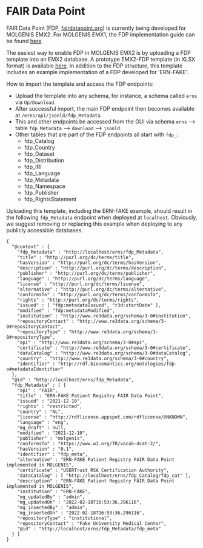 # FAIR Data Point

FAIR Data Point (FDP, [fairdatapoint.org](https://www.fairdatapoint.org)) is currently being developed for MOLGENIS EMX2.
For MOLGENIS EMX1, the FDP implementation guide can be found [here](https://molgenis.gitbooks.io/molgenis/content/guide-fair.html).

The easiest way to enable FDP in MOLGENIS EMX2 is by uploading a FDP template into an EMX2 database.
A prototype EMX2-FDP template (in XLSX format) is available [here](https://github.com/molgenis/molgenis-emx2/raw/master/docs/resources/FairDataPointTemplate.xlsx).
In addition to the FDP structure, this template includes an example implementation of a FDP developed for 'ERN-FAKE'.

How to import the template and access the FDP endpoints:
* Upload the template into any schema, for instance, a schema called `erns` via `Up/Download`.
* After successful import, the main FDP endpoint then becomes available at `/erns/api/jsonld/fdp_Metadata`.
* This and other endpoints be accessed from the GUI via schema `erns` --> table `fdp_Metadata` --> `download` --> `jsonld`.
* Other tables that are part of the FDP endpoints all start with `fdp_`:
  * fdp_Catalog
  * fdp_Country
  * fdp_Dataset
  * fdp_Distribution
  * fdp_IRI
  * fdp_Language
  * fdp_Metadata
  * fdp_Namespace
  * fdp_Publisher
  * fdp_RightsStatement

Uploading this template, including the ERN-FAKE example, should result in the following `fdp_Metadata` endpoint when deployed at `localhost`.
Obviously, we suggest removing or replacing this example when deploying to any publicly accessible databases.

```
{
  "@context" : {
    "fdp_Metadata" : "http://localhost/erns/fdp_Metadata",
    "title" : "http://purl.org/dc/terms/title",
    "hasVersion" : "http://purl.org/dc/terms/hasVersion",
    "description" : "http://purl.org/dc/terms/description",
    "publisher" : "http://purl.org/dc/terms/publisher",
    "language" : "http://purl.org/dc/terms/language",
    "license" : "http://purl.org/dc/terms/license",
    "alternative" : "http://purl.org/dc/terms/alternative",
    "conformsTo" : "http://purl.org/dc/terms/conformsTo",
    "rights" : "http://purl.org/dc/terms/rights",
    "issued" : [ "fdp:metadataIssued", "r3d:startDate" ],
    "modified" : "fdp:metadataModified",
    "institution" : "http://www.re3data.org/schema/3-0#institution",
    "repositoryContact" : "http://www.re3data.org/schema/3-0#repositoryContact",
    "repositoryType" : "http://www.re3data.org/schema/3-0#repositoryType",
    "api" : "http://www.re3data.org/schema/3-0#api",
    "certificate" : "http://www.re3data.org/schema/3-0#certificate",
    "dataCatalog" : "http://www.re3data.org/schema/3-0#dataCatalog",
    "country" : "http://www.re3data.org/schema/3-0#country",
    "identifier" : "http://rdf.biosemantics.org/ontologies/fdp-o#metadataIdentifier"
  },
  "@id" : "http://localhost/erns/fdp_Metadata",
  "fdp_Metadata" : [ {
    "api" : "FAIR",
    "title" : "ERN-FAKE Patient Registry FAIR Data Point",
    "issued" : "2021-12-10",
    "rights" : "restricted",
    "country" : "NL",
    "license" : "http://rdflicense.appspot.com/rdflicense/UNKNOWN",
    "language" : "eng",
    "mg_draft" : null,
    "modified" : "2021-12-10",
    "publisher" : "molgenis",
    "conformsTo" : "https://www.w3.org/TR/vocab-dcat-2/",
    "hasVersion" : "0.1",
    "identifier" : "fdp_meta",
    "alternative" : "ERN-FAKE Patient Registry FAIR Data Point implemented in MOLGENIS",
    "certificate" : "USERTrust RSA Certification Authority",
    "dataCatalog" : [ "http://localhost/erns/fdp_Catalog/fdp_cat" ],
    "description" : "ERN-FAKE Patient Registry FAIR Data Point implemented in MOLGENIS",
    "institution" : "ERN-FAKE",
    "mg_updatedBy" : "admin",
    "mg_updatedOn" : "2022-02-18T16:53:36.296116",
    "mg_insertedBy" : "admin",
    "mg_insertedOn" : "2022-02-18T16:53:36.296116",
    "repositoryType" : "institutional",
    "repositoryContact" : "Fake University Medical Center",
    "@id" : "http://localhost/erns/fdp_Metadata/fdp_meta"
  } ]
}
```
